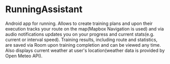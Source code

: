 # RunningAssistant

Android app for running. Allows to create training plans and upon their execution tracks your route on the map(Mapbox Navigation is used) and via audio notifications updates you on your progress and current stats(e.g. current or interval speed). Training results, including route and statistics, are saved via Room upon training completion and can be viewed any time. Also displays current weather at user's location(weather data is provided by Open Meteo API).